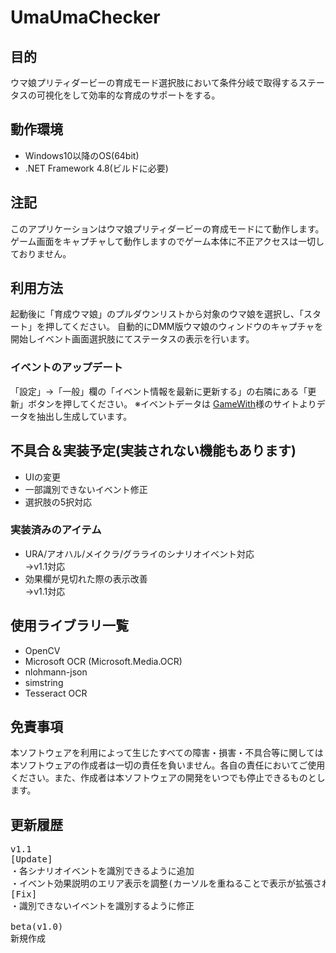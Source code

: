 # UmaUmaChecker  
## 目的
ウマ娘プリティダービーの育成モード選択肢において条件分岐で取得するステータスの可視化をして効率的な育成のサポートをする。

## 動作環境
- Windows10以降のOS(64bit)
- .NET Framework 4.8(ビルドに必要)

## 注記  
このアプリケーションはウマ娘プリティダービーの育成モードにて動作します。  
ゲーム画面をキャプチャして動作しますのでゲーム本体に不正アクセスは一切しておりません。

## 利用方法
起動後に「育成ウマ娘」のプルダウンリストから対象のウマ娘を選択し、「スタート」を押してください。
自動的にDMM版ウマ娘のウィンドウのキャプチャを開始しイベント画面選択肢にてステータスの表示を行います。

### イベントのアップデート
 「設定」→「一般」欄の「イベント情報を最新に更新する」の右隣にある「更新」ボタンを押してください。
 ※イベントデータは [GameWith](https://gamewith.jp/uma-musume/)様のサイトよりデータを抽出し生成しています。

## 不具合＆実装予定(実装されない機能もあります)
- UIの変更
- 一部識別できないイベント修正
- 選択肢の5択対応
 
### 実装済みのアイテム
- URA/アオハル/メイクラ/グラライのシナリオイベント対応  
  →v1.1対応
- 効果欄が見切れた際の表示改善  
 →v1.1対応 

## 使用ライブラリ一覧
- OpenCV
- Microsoft OCR (Microsoft.Media.OCR)
- nlohmann-json
- simstring
- Tesseract OCR

## 免責事項  
本ソフトウェアを利用によって生じたすべての障害・損害・不具合等に関しては本ソフトウェアの作成者は一切の責任を負いません。各自の責任においてご使用ください。また、作成者は本ソフトウェアの開発をいつでも停止できるものとします。

## 更新履歴
<pre>
v1.1
[Update]
・各シナリオイベントを識別できるように追加
・イベント効果説明のエリア表示を調整(カーソルを重ねることで表示が拡張されるように変更)
[Fix]
・識別できないイベントを識別するように修正

beta(v1.0)
新規作成

